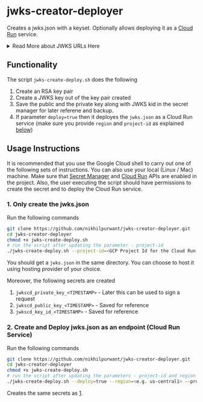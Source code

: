 # jwks-creator-deployer
Creates a jwks.json with a keyset. Optionally allows deploying it as a [Cloud Run](https://cloud.google.com/run) service.

<details>

<summary>Read More about JWKS URLs Here</summary>

### JWKS URLs

A **JWKS URL** (JSON Web Key Set URL) is a publicly accessible HTTPS endpoint that provides a list of cryptographic public keys used by an authorization server or identity provider to sign JSON Web Tokens (JWTs).

Here's a breakdown of what that means and why it's important:

* **JSON Web Key Set (JWKS):** A JWKS is a JSON (JavaScript Object Notation) data structure that represents a set of JSON Web Keys (JWKs). Each JWK represents a single cryptographic key, usually a public key.
* **JSON Web Key (JWK):** A JWK is a JSON object that represents a cryptographic key. It includes properties like the key type (`kty`), the intended use (`use`, e.g., `sig` for signature verification), the algorithm (`alg`), a key ID (`kid`), and the actual key material (e.g., `n` and `e` for an RSA public key).
* **Purpose of the JWKS URL:**
    * **JWT Verification:** When an application (a "relying party" or "client") receives a JWT from an authorization server, it needs to verify the token's signature to ensure its authenticity and integrity (that it hasn't been tampered with).
    * **Dynamic Key Discovery:** Instead of having to hardcode public keys, the application can fetch the JWKS from the provided URL. This allows the authorization server to rotate its signing keys without requiring clients to update their configurations.
    * **Key Rotation:** Security best practices recommend regularly rotating cryptographic keys. The JWKS URL facilitates this process by providing a centralized and dynamic way for clients to discover the latest public keys.
* **Typical Location:** JWKS URLs are often found at a "well-known" location on the authorization server, such as `https://<server_domain>/.well-known/jwks.json`. This makes it easy for clients to find the keys.
* **How it Works:**
    1.  An authorization server signs a JWT using its private key. The JWT's header will typically include a `kid` (key ID) that identifies which specific key in the JWKS was used for signing.
    2.  An application receives the JWT.
    3.  The application then sends an HTTP GET request to the authorization server's JWKS URL.
    4.  The server responds with the JWKS (a JSON document containing one or more public keys).
    5.  The application uses the `kid` from the JWT header to find the corresponding public key in the retrieved JWKS.
    6.  Finally, the application uses that public key to verify the JWT's signature.

In essence, the JWKS URL acts as a public repository where authorization servers publish their public keys, allowing other applications to securely verify the digital signatures of the JWTs they issue.

</details>

## Functionality
The script `jwks-create-deploy.sh` does the following

1. Create an RSA key pair
2. Create a JWKS key out of the key pair created
3. Save the public and the private key along with JWKS kid in the secret manager for later referene and backup.
4. If parameter `deploy=true` then it deployes the `jwks.json` as a Cloud Run service (make sure you provide `region` and `project-id` as explained [below](#2-create-and-deploy-jwksjson-as-an-endpoint-cloud-run-service))

## Usage Instructions

It is recommended that you use the Google Cloud shell to carry out one of the following sets of instructions. You can also use your local (Linux / Mac) machine.
Make sure that [Secret Manager](https://cloud.google.com/security/products/secret-manager) and [Cloud Run](https://cloud.google.com/run) APIs are enabled in the project.
Also, the user executing the script should have permissions to create the secret and to deploy the Cloud Run service.

### 1. Only create the jwks.json

Run the following commands

```bash
git clone https://github.com/nikhilpurwant/jwks-creator-deployer.git
cd jwks-creator-deployer
chmod +x jwks-create-deploy.sh
# run the script after updating the parameter - project-id
./jwks-create-deploy.sh --project-id=<GCP Project Id for the Cloud Run Service>
```

You should get a `jwks.json` in the same directory. You can choose to host it using hosting provider of your choice.

Moreover, the following secrets are created

1. `jwkscd_private_key_<TIMESTAMP>` - Later this can be used to sign a request
2. `jwkscd_public_key_<TIMESTAMP>` - Saved for reference
3. `jwkscd_key_id_<TIMESTAMP>` - Saved for reference


### 2. Create and Deploy jwks.json as an endpoint (Cloud Run Service)
Run the following commands

```bash
git clone https://github.com/nikhilpurwant/jwks-creator-deployer.git
cd jwks-creator-deployer
chmod +x jwks-create-deploy.sh
# run the script after updating the parameters - project-id and region.
./jwks-create-deploy.sh --deploy=true --region=<e.g. us-central1> --project-id=<GCP Project Id for the Cloud Run Service>
```

Creates the same secrets as [1](#1-only-create-the-jwksjson).
